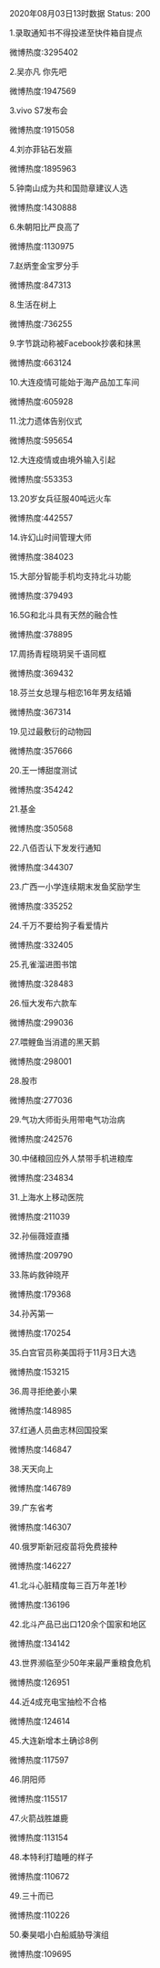 2020年08月03日13时数据
Status: 200

1.录取通知书不得投递至快件箱自提点

微博热度:3295402

2.吴亦凡 你先吧

微博热度:1947569

3.vivo S7发布会

微博热度:1915058

4.刘亦菲钻石发箍

微博热度:1895963

5.钟南山成为共和国勋章建议人选

微博热度:1430888

6.朱朝阳比严良高了

微博热度:1130975

7.赵炳奎金宝罗分手

微博热度:847313

8.生活在树上

微博热度:736255

9.字节跳动称被Facebook抄袭和抹黑

微博热度:663124

10.大连疫情可能始于海产品加工车间

微博热度:605928

11.沈力遗体告别仪式

微博热度:595654

12.大连疫情或由境外输入引起

微博热度:553353

13.20岁女兵征服40吨远火车

微博热度:442557

14.许幻山时间管理大师

微博热度:384023

15.大部分智能手机均支持北斗功能

微博热度:379493

16.5G和北斗具有天然的融合性

微博热度:378895

17.周扬青程晓玥吴千语同框

微博热度:369432

18.芬兰女总理与相恋16年男友结婚

微博热度:367314

19.见过最敷衍的动物园

微博热度:357666

20.王一博甜度测试

微博热度:354242

21.基金

微博热度:350568

22.八佰否认下发发行通知

微博热度:344307

23.广西一小学连续期末发鱼奖励学生

微博热度:335252

24.千万不要给狗子看爱情片

微博热度:332405

25.孔雀溜进图书馆

微博热度:328483

26.恒大发布六款车

微博热度:299036

27.喂鲤鱼当消遣的黑天鹅

微博热度:298001

28.股市

微博热度:277036

29.气功大师街头用带电气功治病

微博热度:242576

30.中储粮回应外人禁带手机进粮库

微博热度:234834

31.上海水上移动医院

微博热度:211039

32.孙俪薇娅直播

微博热度:209790

33.陈屿救钟晓芹

微博热度:179368

34.孙芮第一

微博热度:170254

35.白宫官员称美国将于11月3日大选

微博热度:153215

36.周寻拒绝姜小果

微博热度:148985

37.红通人员曲志林回国投案

微博热度:146847

38.天天向上

微博热度:146789

39.广东省考

微博热度:146307

40.俄罗斯新冠疫苗将免费接种

微博热度:146227

41.北斗心脏精度每三百万年差1秒

微博热度:136196

42.北斗产品已出口120余个国家和地区

微博热度:134142

43.世界濒临至少50年来最严重粮食危机

微博热度:126951

44.近4成充电宝抽检不合格

微博热度:124614

45.大连新增本土确诊8例

微博热度:117597

46.阴阳师

微博热度:115517

47.火箭战胜雄鹿

微博热度:113154

48.本特利打瞌睡的样子

微博热度:110672

49.三十而已

微博热度:110226

50.秦昊唱小白船威胁导演组

微博热度:109695

